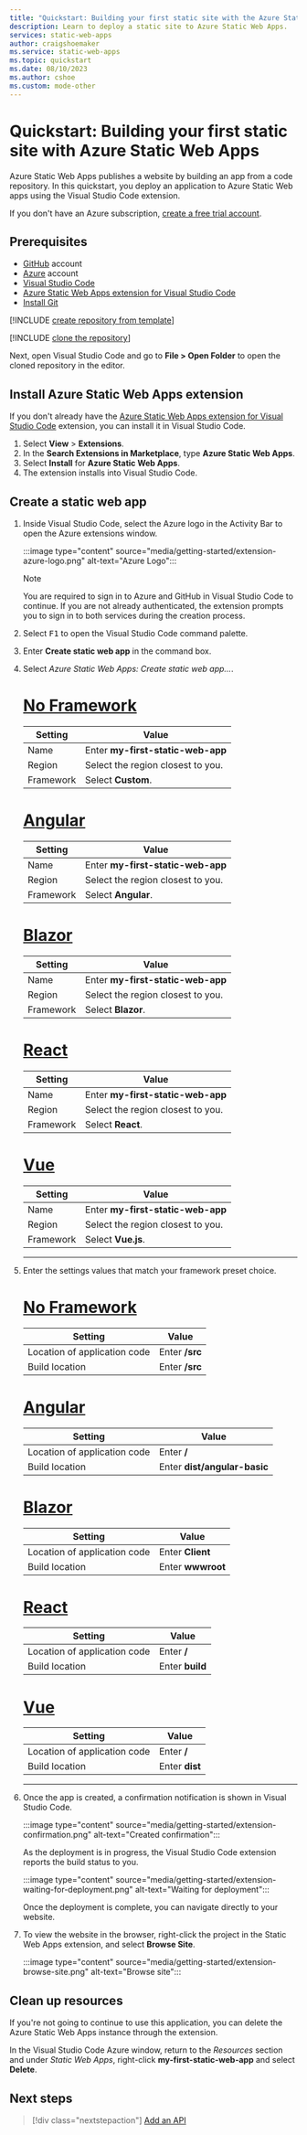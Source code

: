 ```yaml
---
title: "Quickstart: Building your first static site with the Azure Static Web Apps"
description: Learn to deploy a static site to Azure Static Web Apps.
services: static-web-apps
author: craigshoemaker
ms.service: static-web-apps
ms.topic: quickstart
ms.date: 08/10/2023
ms.author: cshoe
ms.custom: mode-other
---
```


# Quickstart: Building your first static site with Azure Static Web Apps

Azure Static Web Apps publishes a website by building an app from a code repository. In this quickstart, you deploy an application to Azure Static Web apps using the Visual Studio Code extension.

If you don't have an Azure subscription, [create a free trial account](https://azure.microsoft.com/free).

## Prerequisites

- [GitHub](https://github.com) account
- [Azure](https://portal.azure.com) account
- [Visual Studio Code](https://code.visualstudio.com)
- [Azure Static Web Apps extension for Visual Studio Code](https://marketplace.visualstudio.com/items?itemName=ms-azuretools.vscode-azurestaticwebapps)
- [Install Git](https://www.git-scm.com/downloads)

[!INCLUDE [create repository from template](../../includes/static-web-apps-get-started-create-repo.md)]

[!INCLUDE [clone the repository](../../includes/static-web-apps-get-started-clone-repo.md)]

Next, open Visual Studio Code and go to **File > Open Folder** to open the cloned repository in the editor.

## Install Azure Static Web Apps extension

If you don't already have the [Azure Static Web Apps extension for Visual Studio Code](https://marketplace.visualstudio.com/items?itemName=ms-azuretools.vscode-azurestaticwebapps) extension, you can install it in Visual Studio Code.

1. Select **View** > **Extensions**.
1. In the **Search Extensions in Marketplace**, type **Azure Static Web Apps**.
1. Select **Install** for **Azure Static Web Apps**.
2. The extension installs into Visual Studio Code.

## Create a static web app

1. Inside Visual Studio Code, select the Azure logo in the Activity Bar to open the Azure extensions window.

    :::image type="content" source="media/getting-started/extension-azure-logo.png" alt-text="Azure Logo":::

    > [!NOTE]
    > You are required to sign in to Azure and GitHub in Visual Studio Code to continue. If you are not already authenticated, the extension prompts you to sign in to both services during the creation process.

2. Select <kbd>F1</kbd> to open the Visual Studio Code command palette.

3. Enter **Create static web app** in the command box.

4. Select *Azure Static Web Apps: Create static web app...*.

    # [No Framework](#tab/vanilla-javascript)

    | Setting | Value |
    | --- | --- |
    | Name | Enter **my-first-static-web-app** |
    | Region | Select the region closest to you. |
    | Framework | Select **Custom**. |

    # [Angular](#tab/angular)

    | Setting | Value |
    | --- | --- |
    | Name | Enter **my-first-static-web-app** |
    | Region | Select the region closest to you. |
    | Framework | Select **Angular**. |

    # [Blazor](#tab/blazor)

    | Setting | Value |
    | --- | --- |
    | Name | Enter **my-first-static-web-app** |
    | Region | Select the region closest to you. |
    | Framework | Select **Blazor**. |

    # [React](#tab/react)

    | Setting | Value |
    | --- | --- |
    | Name | Enter **my-first-static-web-app** |
    | Region | Select the region closest to you. |
    | Framework | Select **React**. |

    # [Vue](#tab/vue)

    | Setting | Value |
    | --- | --- |
    | Name | Enter **my-first-static-web-app** |
    | Region | Select the region closest to you. |
    | Framework | Select **Vue.js**. |

    ---

5. Enter the settings values that match your framework preset choice.

    # [No Framework](#tab/vanilla-javascript)

    | Setting | Value |
    | --- | --- |
    | Location of application code | Enter **/src** |
    | Build location | Enter **/src** |

    # [Angular](#tab/angular)

    | Setting | Value |
    | --- | --- |
    | Location of application code | Enter **/** |
    | Build location | Enter **dist/angular-basic** |

    # [Blazor](#tab/blazor)

    | Setting | Value |
    | --- | --- |
    | Location of application code | Enter **Client** |
    | Build location | Enter **wwwroot** |

    # [React](#tab/react)

    | Setting | Value |
    | --- | --- |
    | Location of application code | Enter **/** |
    | Build location | Enter **build** |

    # [Vue](#tab/vue)

    | Setting | Value |
    | --- | --- |
    | Location of application code | Enter **/** |
    | Build location | Enter **dist** |

    ---

6. Once the app is created, a confirmation notification is shown in Visual Studio Code.

    :::image type="content" source="media/getting-started/extension-confirmation.png" alt-text="Created confirmation":::

    As the deployment is in progress, the Visual Studio Code extension reports the build status to you.

    :::image type="content" source="media/getting-started/extension-waiting-for-deployment.png" alt-text="Waiting for deployment":::

    Once the deployment is complete, you can navigate directly to your website.

7. To view the website in the browser, right-click the project in the Static Web Apps extension, and select **Browse Site**.

    :::image type="content" source="media/getting-started/extension-browse-site.png" alt-text="Browse site":::

## Clean up resources

If you're not going to continue to use this application, you can delete the Azure Static Web Apps instance through the extension.

In the Visual Studio Code Azure window, return to the _Resources_ section and under _Static Web Apps_, right-click **my-first-static-web-app** and select **Delete**.

## Next steps

> [!div class="nextstepaction"]
> [Add an API](add-api.md)
